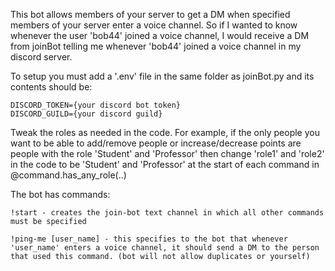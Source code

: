 This bot allows members of your server to get a DM when specified members of your server enter a voice channel. So if I wanted to know whenever the user 'bob44' joined a voice channel, I would receive a DM from joinBot telling me whenever 'bob44' joined a voice channel in my discord server.

To setup you must add a '.env' file in the same folder as joinBot.py and its contents should be:

    DISCORD_TOKEN={your discord bot token}
    DISCORD_GUILD={your discord guild}

Tweak the roles as needed in the code. For example, if the only people you want to be able to add/remove people or increase/decrease points are people with the role 'Student' and 'Professor' then change 'role1' and 'role2' in the code to be 'Student' and 'Professor' at the start of each command in @command.has_any_role(..)


The bot has commands:

    !start - creates the join-bot text channel in which all other commands must be specified

    !ping-me [user_name] - this specifies to the bot that whenever 'user_name' enters a voice channel, it should send a DM to the person that used this command. (bot will not allow duplicates or yourself)
